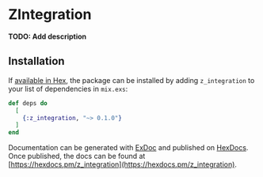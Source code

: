 # ZIntegration

**TODO: Add description**

## Installation

If [available in Hex](https://hex.pm/docs/publish), the package can be installed
by adding `z_integration` to your list of dependencies in `mix.exs`:

```elixir
def deps do
  [
    {:z_integration, "~> 0.1.0"}
  ]
end
```

Documentation can be generated with [ExDoc](https://github.com/elixir-lang/ex_doc)
and published on [HexDocs](https://hexdocs.pm). Once published, the docs can
be found at [https://hexdocs.pm/z_integration](https://hexdocs.pm/z_integration).

